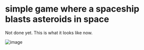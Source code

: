 # simple game where a spaceship blasts asteroids in space

Not done yet.
This is what it looks like now.




![image](https://user-images.githubusercontent.com/85371257/125990617-577c59da-0f3d-4e7c-ac9b-5e80f7c314e5.png)

